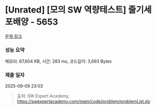 # [Unrated] [모의 SW 역량테스트] 줄기세포배양 - 5653 

[문제 링크](https://swexpertacademy.com/main/code/problem/problemDetail.do?contestProbId=AWXRJ8EKe48DFAUo) 

### 성능 요약

메모리: 67,604 KB, 시간: 283 ms, 코드길이: 3,693 Bytes

### 제출 일자

2025-09-09 23:03



> 출처: SW Expert Academy, https://swexpertacademy.com/main/code/problem/problemList.do